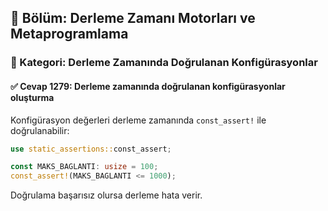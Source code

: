 ## 📘 Bölüm: Derleme Zamanı Motorları ve Metaprogramlama
### 🔹 Kategori: Derleme Zamanında Doğrulanan Konfigürasyonlar
#### ✅ Cevap 1279: Derleme zamanında doğrulanan konfigürasyonlar oluşturma

Konfigürasyon değerleri derleme zamanında `const_assert!` ile doğrulanabilir:

```rust
use static_assertions::const_assert;

const MAKS_BAGLANTI: usize = 100;
const_assert!(MAKS_BAGLANTI <= 1000);
```

Doğrulama başarısız olursa derleme hata verir.
